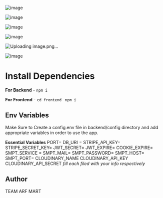 ![image](https://github.com/user-attachments/assets/b05cf1ce-5792-48a6-8e75-451e358c6f45)

![image](https://github.com/user-attachments/assets/e33df33d-fb2a-4d6e-82e8-2f18025f6d89)

![image](https://github.com/user-attachments/assets/9a823c38-ea4e-4a56-bdd3-c411ab62536a)

![image](https://github.com/user-attachments/assets/633348af-6516-44c8-9c84-3c03f046bae3)

![Uploading image.png…]()


![image](https://github.com/user-attachments/assets/dd928bcb-0a40-4c1d-93bf-5d83aadc378e)




# Install Dependencies

**For Backend** - `npm i`

**For Frontend** - `cd frontend` ` npm i`

## Env Variables

Make Sure to Create a config.env file in backend/config directory and add appropriate variables in order to use the app.

**Essential Variables**
PORT=
DB_URI =
STRIPE_API_KEY=
STRIPE_SECRET_KEY=
JWT_SECRET=
JWT_EXPIRE=
COOKIE_EXPIRE=
SMPT_SERVICE =
SMPT_MAIL=
SMPT_PASSWORD=
SMPT_HOST=
SMPT_PORT=
CLOUDINARY_NAME
CLOUDINARY_API_KEY
CLOUDINARY_API_SECRET
_fill each filed with your info respectively_

## Author
TEAM ARF MART
